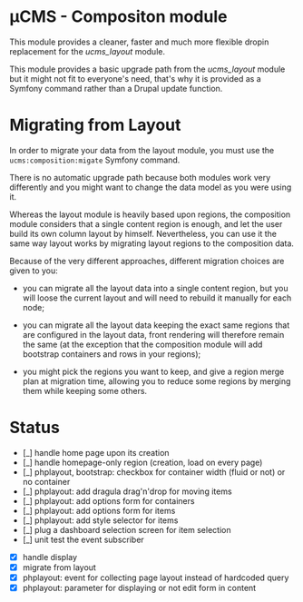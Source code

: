 # µCMS - Compositon module

This module provides a cleaner, faster and much more flexible dropin replacement
for the *ucms_layout* module.

This module provides a basic upgrade path from the *ucms_layout* module but it
might not fit to everyone's need, that's why it is provided as a Symfony command
rather than a Drupal update function.

# Migrating from Layout

In order to migrate your data from the layout module, you must use the
``ucms:composition:migate`` Symfony command.

There is no automatic upgrade path because both modules work very differently
and you might want to change the data model as you were using it.

Whereas the layout module is heavily based upon regions, the composition module
considers that a single content region is enough, and let the user build its own
column layout by himself. Nevertheless, you can use it the same way layout works
by migrating layout regions to the composition data.

Because of the very different approaches, different migration choices are given
to you:

 * you can migrate all the layout data into a single content region, but you
   will loose the current layout and will need to rebuild it manually for each
   node;

 * you can migrate all the layout data keeping the exact same regions that are
   configured in the layout data, front rendering will therefore remain the
   same (at the exception that the composition module will add bootstrap
   containers and rows in your regions);

 * you might pick the regions you want to keep, and give a region merge plan
   at migration time, allowing you to reduce some regions by merging them
   while keeping some others.

# Status

 * [_] handle home page upon its creation
 * [_] handle homepage-only region (creation, load on every page)
 * [_] phplayout, bootstrap: checkbox for container width (fluid or not) or no container
 * [_] phplayout: add dragula drag'n'drop for moving items
 * [_] phplayout: add options form for containers
 * [_] phplayout: add options form for items
 * [_] phplayout: add style selector for items
 * [_] plug a dashboard selection screen for item selection
 * [_] unit test the event subscriber
 * [x] handle display
 * [x] migrate from layout
 * [x] phplayout: event for collecting page layout instead of hardcoded query
 * [x] phplayout: parameter for displaying or not edit form in content
